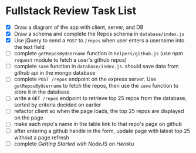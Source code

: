 # Fullstack Review Task List

 - [X] Draw a diagram of the app with client, server, and DB
 - [X] Draw a schema and complete the Repos schema in `database/index.js`
 - [X] Use jQuery to send a `POST` to `/repos` when user enters a username into the text field
 - [ ] complete `getReposByUsername` function in `helpers/github.js` (use npm `request` module to fetch a user's github repos)
 - [ ] complete `save` function in `database/index.js`. should save data from github api in the mongo database
 - [ ] complete `POST /repos` endpoint on the express server. Use `getReposByUsername` to fetch the repos, then use the `save` function to store it in the database
 - [ ] write a `GET /repos` endpoint to retrieve top 25 repos from the database, sorted by criteria decided on earlier
 - [ ] refactor client so when the page loads, the top 25 repos are displayed on the page
 - [ ] make each repo's name in the table link to that repo's page on github
 - [ ] after entering a github handle in the form, update page with latest top 25 without a page refresh
 - [ ] complete _Getting Started with NodeJS on Heroku_
